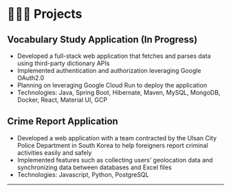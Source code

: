 # 👨🏻‍💻 Projects

## Vocabulary Study Application (In Progress)

* Developed a full-stack web application that fetches and parses data using third-party dictionary APIs
* Implemented authentication and authorization leveraging Google OAuth2.0
* Planning on leveraging Google Cloud Run to deploy the application
* Technologies: Java, Spring Boot, Hibernate, Maven, MySQL, MongoDB, Docker, React, Material UI, GCP

## Crime Report Application

* Developed a web application with a team contracted by the Ulsan City Police Department in South Korea to help foreigners report criminal activities easily and safely
* Implemented features such as collecting users’ geolocation data and synchronizing data between databases and Excel files
* Technologies: Javascript, Python, PostgreSQL

---
